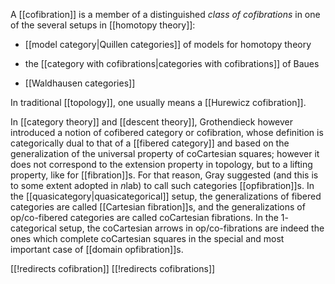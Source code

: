A [[cofibration]] is a member of a distinguished *class of cofibrations* in one of the several setups in [[homotopy theory]]:

* [[model category|Quillen categories]] of models for homotopy theory

* the [[category with cofibrations|categories with cofibrations]] of Baues

* [[Waldhausen categories]]

In traditional [[topology]], one usually means a [[Hurewicz cofibration]]. 

In [[category theory]] and [[descent theory]], Grothendieck however introduced a notion of cofibered category or cofibration, whose definition is categorically dual to that of a [[fibered category]] and based on the generalization of the universal property of coCartesian squares; however it does not correspond to the extension property in topology, but to a lifting property, like for [[fibration]]s. For that reason, Gray suggested (and this is to some extent adopted in $n$lab) to call such categories [[opfibration]]s. In the [[quasicategory|quasicategorical]] setup, the generalizations of fibered categories are called [[Cartesian fibration]]s, and the generalizations of op/co-fibered categories are called coCartesian fibrations. 
In the $1$-categorical setup, the coCartesian arrows in op/co-fibrations are indeed the ones which complete coCartesian squares in the special and most important case of [[domain opfibration]]s.


[[!redirects cofibration]]
[[!redirects cofibrations]]
